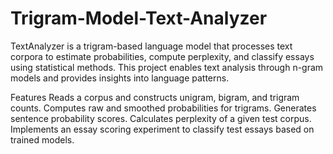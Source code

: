 # Trigram-Model-Text-Analyzer
TextAnalyzer is a trigram-based language model that processes text corpora to estimate probabilities, compute perplexity, and classify essays using statistical methods. This project enables text analysis through n-gram models and provides insights into language patterns.

Features
Reads a corpus and constructs unigram, bigram, and trigram counts.
Computes raw and smoothed probabilities for trigrams.
Generates sentence probability scores.
Calculates perplexity of a given test corpus.
Implements an essay scoring experiment to classify test essays based on trained models.
